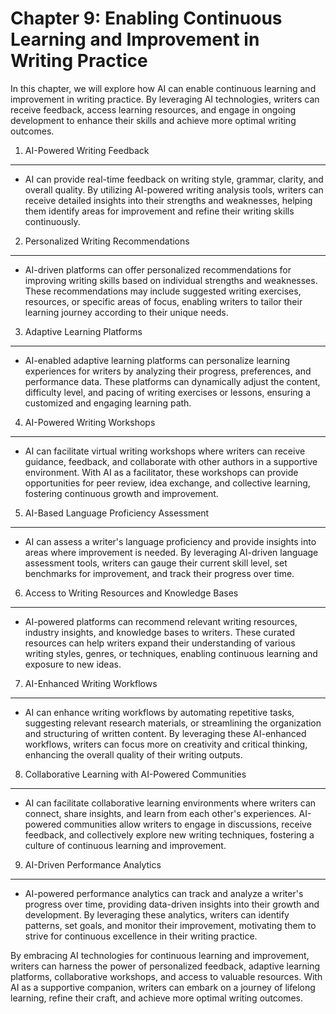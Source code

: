 Chapter 9: Enabling Continuous Learning and Improvement in Writing Practice
===========================================================================

In this chapter, we will explore how AI can enable continuous learning and improvement in writing practice. By leveraging AI technologies, writers can receive feedback, access learning resources, and engage in ongoing development to enhance their skills and achieve more optimal writing outcomes.

1. AI-Powered Writing Feedback
------------------------------

* AI can provide real-time feedback on writing style, grammar, clarity, and overall quality. By utilizing AI-powered writing analysis tools, writers can receive detailed insights into their strengths and weaknesses, helping them identify areas for improvement and refine their writing skills continuously.

2. Personalized Writing Recommendations
---------------------------------------

* AI-driven platforms can offer personalized recommendations for improving writing skills based on individual strengths and weaknesses. These recommendations may include suggested writing exercises, resources, or specific areas of focus, enabling writers to tailor their learning journey according to their unique needs.

3. Adaptive Learning Platforms
------------------------------

* AI-enabled adaptive learning platforms can personalize learning experiences for writers by analyzing their progress, preferences, and performance data. These platforms can dynamically adjust the content, difficulty level, and pacing of writing exercises or lessons, ensuring a customized and engaging learning path.

4. AI-Powered Writing Workshops
-------------------------------

* AI can facilitate virtual writing workshops where writers can receive guidance, feedback, and collaborate with other authors in a supportive environment. With AI as a facilitator, these workshops can provide opportunities for peer review, idea exchange, and collective learning, fostering continuous growth and improvement.

5. AI-Based Language Proficiency Assessment
-------------------------------------------

* AI can assess a writer's language proficiency and provide insights into areas where improvement is needed. By leveraging AI-driven language assessment tools, writers can gauge their current skill level, set benchmarks for improvement, and track their progress over time.

6. Access to Writing Resources and Knowledge Bases
--------------------------------------------------

* AI-powered platforms can recommend relevant writing resources, industry insights, and knowledge bases to writers. These curated resources can help writers expand their understanding of various writing styles, genres, or techniques, enabling continuous learning and exposure to new ideas.

7. AI-Enhanced Writing Workflows
--------------------------------

* AI can enhance writing workflows by automating repetitive tasks, suggesting relevant research materials, or streamlining the organization and structuring of written content. By leveraging these AI-enhanced workflows, writers can focus more on creativity and critical thinking, enhancing the overall quality of their writing outputs.

8. Collaborative Learning with AI-Powered Communities
-----------------------------------------------------

* AI can facilitate collaborative learning environments where writers can connect, share insights, and learn from each other's experiences. AI-powered communities allow writers to engage in discussions, receive feedback, and collectively explore new writing techniques, fostering a culture of continuous learning and improvement.

9. AI-Driven Performance Analytics
----------------------------------

* AI-powered performance analytics can track and analyze a writer's progress over time, providing data-driven insights into their growth and development. By leveraging these analytics, writers can identify patterns, set goals, and monitor their improvement, motivating them to strive for continuous excellence in their writing practice.

By embracing AI technologies for continuous learning and improvement, writers can harness the power of personalized feedback, adaptive learning platforms, collaborative workshops, and access to valuable resources. With AI as a supportive companion, writers can embark on a journey of lifelong learning, refine their craft, and achieve more optimal writing outcomes.
